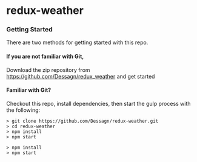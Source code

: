 # redux-weather

### Getting Started

There are two methods for getting started with this repo.

#### If you are not familiar with Git,
Download the zip repository from https://github.com/Dessagn/redux_weather and get started

#### Familiar with Git?
Checkout this repo, install dependencies, then start the gulp process with the following:

```
> git clone https://github.com/Dessagn/redux-weather.git
> cd redux-weather
> npm install
> npm start
```

```
> npm install
> npm start
```

